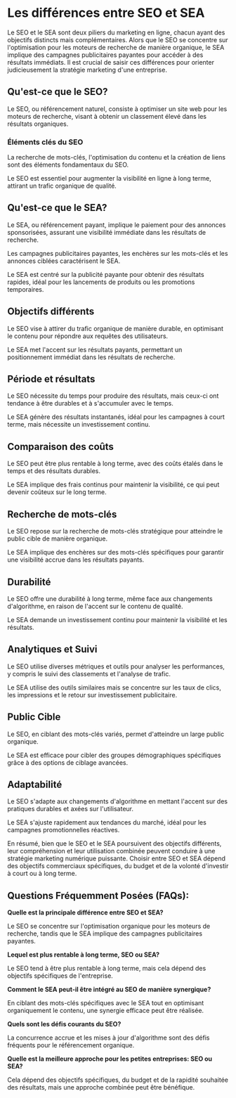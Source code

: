 # Les différences entre SEO et SEA


Le SEO et le SEA sont deux piliers du marketing en ligne, chacun ayant des objectifs distincts mais complémentaires. Alors que le SEO se concentre sur l'optimisation pour les moteurs de recherche de manière organique, le SEA implique des campagnes publicitaires payantes pour accéder à des résultats immédiats. Il est crucial de saisir ces différences pour orienter judicieusement la stratégie marketing d'une entreprise.

Qu'est-ce que le SEO?
------

Le SEO, ou référencement naturel, consiste à optimiser un site web pour les moteurs de recherche, visant à obtenir un classement élevé dans les résultats organiques.

### Éléments clés du SEO
La recherche de mots-clés, l'optimisation du contenu et la création de liens sont des éléments fondamentaux du SEO.


Le SEO est essentiel pour augmenter la visibilité en ligne à long terme, attirant un trafic organique de qualité.

Qu'est-ce que le SEA?
------

Le SEA, ou référencement payant, implique le paiement pour des annonces sponsorisées, assurant une visibilité immédiate dans les résultats de recherche.


Les campagnes publicitaires payantes, les enchères sur les mots-clés et les annonces ciblées caractérisent le SEA.


Le SEA est centré sur la publicité payante pour obtenir des résultats rapides, idéal pour les lancements de produits ou les promotions temporaires.

Objectifs différents
------

Le SEO vise à attirer du trafic organique de manière durable, en optimisant le contenu pour répondre aux requêtes des utilisateurs.


Le SEA met l'accent sur les résultats payants, permettant un positionnement immédiat dans les résultats de recherche.

Période et résultats
-----

Le SEO nécessite du temps pour produire des résultats, mais ceux-ci ont tendance à être durables et à s'accumuler avec le temps.


Le SEA génère des résultats instantanés, idéal pour les campagnes à court terme, mais nécessite un investissement continu.

Comparaison des coûts
-----

Le SEO peut être plus rentable à long terme, avec des coûts étalés dans le temps et des résultats durables.


Le SEA implique des frais continus pour maintenir la visibilité, ce qui peut devenir coûteux sur le long terme.

Recherche de mots-clés
--------

Le SEO repose sur la recherche de mots-clés stratégique pour atteindre le public cible de manière organique.


Le SEA implique des enchères sur des mots-clés spécifiques pour garantir une visibilité accrue dans les résultats payants.

Durabilité
-----

Le SEO offre une durabilité à long terme, même face aux changements d'algorithme, en raison de l'accent sur le contenu de qualité.


Le SEA demande un investissement continu pour maintenir la visibilité et les résultats.

Analytiques et Suivi
------

Le SEO utilise diverses métriques et outils pour analyser les performances, y compris le suivi des classements et l'analyse de trafic.


Le SEA utilise des outils similaires mais se concentre sur les taux de clics, les impressions et le retour sur investissement publicitaire.

Public Cible
-----

Le SEO, en ciblant des mots-clés variés, permet d'atteindre un large public organique.


Le SEA est efficace pour cibler des groupes démographiques spécifiques grâce à des options de ciblage avancées.

Adaptabilité
-----

Le SEO s'adapte aux changements d'algorithme en mettant l'accent sur des pratiques durables et axées sur l'utilisateur.


Le SEA s'ajuste rapidement aux tendances du marché, idéal pour les campagnes promotionnelles réactives.



En résumé, bien que le SEO et le SEA poursuivent des objectifs différents, leur compréhension et leur utilisation combinée peuvent conduire à une stratégie marketing numérique puissante. Choisir entre SEO et SEA dépend des objectifs commerciaux spécifiques, du budget et de la volonté d'investir à court ou à long terme.

Questions Fréquemment Posées (FAQs):
----

**Quelle est la principale différence entre SEO et SEA?**

Le SEO se concentre sur l'optimisation organique pour les moteurs de recherche, tandis que le SEA implique des campagnes publicitaires payantes.  

**Lequel est plus rentable à long terme, SEO ou SEA?**

Le SEO tend à être plus rentable à long terme, mais cela dépend des objectifs spécifiques de l'entreprise.  

**Comment le SEA peut-il être intégré au SEO de manière synergique?**

En ciblant des mots-clés spécifiques avec le SEA tout en optimisant organiquement le contenu, une synergie efficace peut être réalisée.  

**Quels sont les défis courants du SEO?**

La concurrence accrue et les mises à jour d'algorithme sont des défis fréquents pour le référencement organique.  

**Quelle est la meilleure approche pour les petites entreprises: SEO ou SEA?**

Cela dépend des objectifs spécifiques, du budget et de la rapidité souhaitée des résultats, mais une approche combinée peut être bénéfique.